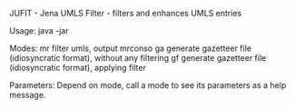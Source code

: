 JUFIT - Jena UMLS Filter - filters and enhances UMLS entries

Usage:
java -jar <JUFIT-JAR> <MODE> <PARAMETERS>

Modes:
mr      filter umls, output mrconso
ga      generate gazetteer file (idiosyncratic format), without any filtering 
gf      generate gazetteer file (idiosyncratic format), applying filter

Parameters:
Depend on mode, call a mode to see its parameters as a help message.
